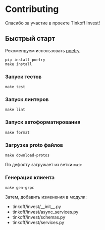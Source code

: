 # Contributing

Спасибо за участие в проекте Tinkoff Invest!

## Быстрый старт

Рекомендуем использовать [poetry](https://pypi.org/project/poetry/)

```
pip install poetry
make install
```

### Запуск тестов

```
make test
```

### Запуск линтеров

```
make lint
```

### Запуск автоформатирования

```
make format
```

### Загрузка proto файлов

```
make download-protos
```

По дефолту загружает из ветки `main`

### Генерация клиента

```
make gen-grpc
```

Затем, добавить изменения в модули:
- tinkoff/invest/\_\_init__.py
- tinkoff/invest/async_services.py
- tinkoff/invest/schemas.py
- tinkoff/invest/services.py
